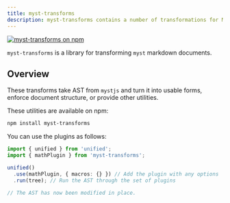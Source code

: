```yaml
---
title: myst-transforms
description: myst-transforms contains a number of transformations for MyST ASTs
---
```


[![myst-transforms on npm](https://img.shields.io/npm/v/myst-transforms.svg)](https://www.npmjs.com/package/myst-transforms)

`myst-transforms` is a library for transforming `myst` markdown documents.

## Overview

These transforms take AST from `mystjs` and turn it into usable forms, enforce document structure, or provide other utilities.

These utilities are available on npm:

```bash
npm install myst-transforms
```

You can use the plugins as follows:

```typescript
import { unified } from 'unified';
import { mathPlugin } from 'myst-transforms';

unified()
  .use(mathPlugin, { macros: {} }) // Add the plugin with any options
  .run(tree); // Run the AST through the set of plugins

// The AST has now been modified in place.
```

